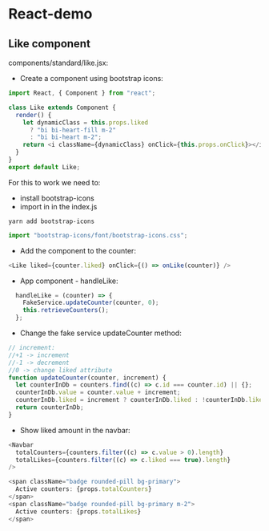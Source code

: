 # React-demo

## Like component

components/standard/like.jsx:

- Create a component using bootstrap icons:
```javascript
import React, { Component } from "react";

class Like extends Component {
  render() {
    let dynamicClass = this.props.liked
      ? "bi bi-heart-fill m-2"
      : "bi bi-heart m-2";
    return <i className={dynamicClass} onClick={this.props.onClick}></i>;
  }
}
export default Like;
```

For this to work we need to: 

- install bootstrap-icons
- import in in the index.js

```
yarn add bootstrap-icons
```

```javascript
import "bootstrap-icons/font/bootstrap-icons.css";
```

- Add the component to the counter:
```javascript
<Like liked={counter.liked} onClick={() => onLike(counter)} />
```

- App component - handleLike:
```javascript
  handleLike = (counter) => {
    FakeService.updateCounter(counter, 0);
    this.retrieveCounters();
  };
```

- Change the fake service updateCounter method:
```javascript
// increment:
//+1 -> increment
//-1 -> decrement
//0 -> change liked attribute
function updateCounter(counter, increment) {
  let counterInDb = counters.find((c) => c.id === counter.id) || {};
  counterInDb.value = counter.value + increment;
  counterInDb.liked = increment ? counterInDb.liked : !counterInDb.liked;
  return counterInDb;
}
```

- Show liked amount in the navbar:

```javascript
<Navbar
  totalCounters={counters.filter((c) => c.value > 0).length}
  totalLikes={counters.filter((c) => c.liked === true).length}
/>
```

```javascript
<span className="badge rounded-pill bg-primary">
  Active counters: {props.totalCounters}
</span>
<span className="badge rounded-pill bg-primary m-2">
  Active counters: {props.totalLikes}
</span>
```
